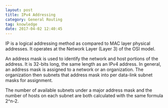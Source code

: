 ```yaml
---
layout: post
title: IPv4 Addressing
category: General Routing
tag: knowledge
date: 2017-04-02 12:40:45
---
```

IP is a logical addressing method as compared to MAC layer physical addresses. It operates at the Network Layer (Layer 3) of the OSI model.

An address mask is used to identify the network and host portions of the address.  It is 32-bits long, the same length as an IPv4 address. In general, an address mask is assigned to a network or an organization. The organization then subnets that address mask into per data-link subnet masks for assignment.

The number of available subnets under a major address mask and the number of hosts on each subnet are both calculated with the same formula 2^n-2.
